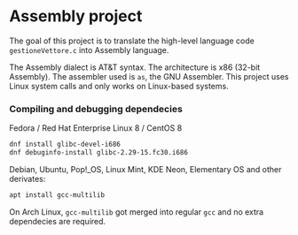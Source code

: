 # Assembly project

The goal of this project is to translate the high-level language code `gestioneVettore.c` into Assembly language.

The Assembly dialect is AT&T syntax. The architecture is x86 (32-bit Assembly). The assembler used is `as`, the GNU Assembler. This project uses Linux system calls and only works on Linux-based systems.

### Compiling and debugging dependecies



Fedora / Red Hat Enterprise Linux 8 / CentOS 8

```bash
dnf install glibc-devel-i686
dnf debuginfo-install glibc-2.29-15.fc30.i686
```

Debian, Ubuntu, Pop!_OS, Linux Mint, KDE Neon, Elementary OS and other derivates:

```bash
apt install gcc-multilib
```


On Arch Linux, `gcc-multilib` got merged into regular `gcc` and no extra dependecies are required.
